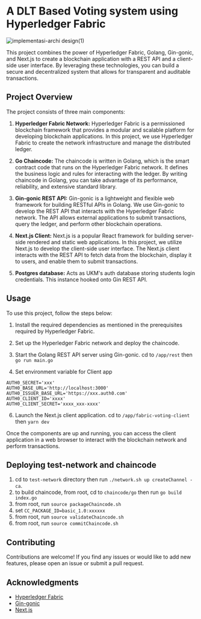 # A DLT Based Voting system using Hyperledger Fabric

![implementasi-archi design(1)](https://github.com/izqalan/fabric-voting/assets/24191952/0b690813-ddf1-4e62-bb29-f41ba057e82d)

This project combines the power of Hyperledger Fabric, Golang, Gin-gonic, and Next.js to create a blockchain application with a REST API and a client-side user interface. By leveraging these technologies, you can build a secure and decentralized system that allows for transparent and auditable transactions.

## Project Overview

The project consists of three main components:

1. **Hyperledger Fabric Network:** Hyperledger Fabric is a permissioned blockchain framework that provides a modular and scalable platform for developing blockchain applications. In this project, we use Hyperledger Fabric to create the network infrastructure and manage the distributed ledger.

2. **Go Chaincode:** The chaincode is written in Golang, which is the smart contract code that runs on the Hyperledger Fabric network. It defines the business logic and rules for interacting with the ledger. By writing chaincode in Golang, you can take advantage of its performance, reliability, and extensive standard library.

3. **Gin-gonic REST API:** Gin-gonic is a lightweight and flexible web framework for building RESTful APIs in Golang. We use Gin-gonic to develop the REST API that interacts with the Hyperledger Fabric network. The API allows external applications to submit transactions, query the ledger, and perform other blockchain operations.

4. **Next.js Client:** Next.js is a popular React framework for building server-side rendered and static web applications. In this project, we utilize Next.js to develop the client-side user interface. The Next.js client interacts with the REST API to fetch data from the blockchain, display it to users, and enable them to submit transactions.

5. **Postgres database:** Acts as UKM's auth database storing students login credentials. This instance hooked onto Gin REST API.

## Usage

To use this project, follow the steps below:

1. Install the required dependencies as mentioned in the prerequisites required by Hyperledger Fabric.

2. Set up the Hyperledger Fabric network and deploy the chaincode.

3. Start the Golang REST API server using Gin-gonic. cd to `/app/rest` then `go run main.go`

5. Set environment variable for Client app

```
AUTH0_SECRET='xxx'
AUTH0_BASE_URL='http://localhost:3000'
AUTH0_ISSUER_BASE_URL='https://xxx.auth0.com'
AUTH0_CLIENT_ID='xxxx'
AUTH0_CLIENT_SECRET='xxxx_xxx-xxxx'
```

6. Launch the Next.js client application. cd to `/app/fabric-voting-client` then `yarn dev`

Once the components are up and running, you can access the client application in a web browser to interact with the blockchain network and perform transactions.

## Deploying test-network and chaincode

1. cd to `test-network` directory then run `./network.sh up createChannel -ca`.
2. to build chaincode, from root, cd to `chaincode/go` then run `go build index.go`
3. from root, run `source packageChaincode.sh`
4. set `CC_PACKAGE_ID=basic_1.0:xxxxxx`
5. from root, run `source validateChaincode.sh`
6. from root, run `source commitChaincode.sh`

## Contributing

Contributions are welcome! If you find any issues or would like to add new features, please open an issue or submit a pull request.

## Acknowledgments

- [Hyperledger Fabric](https://www.hyperledger.org/projects/fabric)
- [Gin-gonic](https://github.com/gin-gonic/gin)
- [Next.js](https://nextjs.org/)
